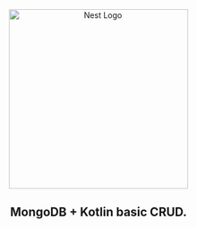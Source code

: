 <div align="center">
  <a href="http://nestjs.com/" target="blank"><img src="https://spring.io/images/spring-logo-9146a4d3298760c2e7e49595184e1975.svg" width="320" alt="Nest Logo" /></a>
</div>

<div align="center">
    <h2>MongoDB + Kotlin basic CRUD.</h2>
</div>